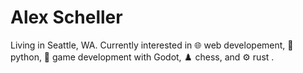 # Alex Scheller

Living in Seattle, WA. Currently interested in 🌐 web developement, 🐍 python, 🤖 game development with Godot, ♟️ chess, and ⚙️ rust .
